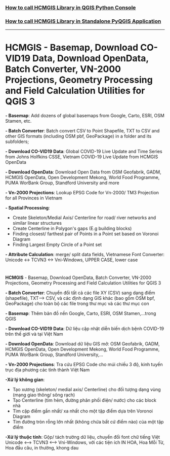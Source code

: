 ### [How to call HCMGIS Library in QGIS Python Console](https://thangqd.github.io/blog/call-hcmgis-library-qgis-python-console)
### [How to call HCMGIS Library in Standalone PyQGIS Application](https://thangqd.github.io/blog/call-hcmgis-library-standalone-pyqgis)
---

# HCMGIS - Basemap, Download CO-VID19 Data, Download OpenData, Batch Converter,  VN-2000 Projections, Geometry Processing and Field Calculation Utilities for QGIS 3

**- Basemap**: Add dozens of global basemaps from Google, Carto, ESRI, OSM Stamen, etc.

**- Batch Converter**: Batch convert CSV to Point Shapefile, TXT to CSV and other GIS formats (including OSM pbf, GeoPackage) in a folder and its subfolders;

**- Download CO-VID19 Data**:  Global COVID-19 Live Update and Time Series from Johns Holfkins CSSE, Vietnam COVID-19 Live Update from HCMGIS OpenData

**- Download OpenData**:  Download Open Data from OSM Geofabrik, GADM, HCMGIS OpenData, Open Development Mekong, World Food Programme, PUMA WorBank Group, Standford University and more

**- Vn-2000 Projections**:  Lookup EPSG Code for Vn-2000/ TM3 Projection for all Provinces in Vietnam


**- Spatial Processing**: 

+ Create Skeleton/Medial Axis/ Centerline for road/ river networks and similar linear structures
+ Create Centerline in Polygon's gaps (E.g building blocks)
+ Finding closest/ farthest pair of Points in a Point set based on Voronoi Diagram
+ Finding Largest Empty Circle of a Point set

**- Attribute Calculation**: merge/ split data fields, Vietnamese Font Converter: Unicode <-> TCVN3 <-> Vni-Windows, UPPER CASE, lower case


# 

**HCMGIS** - Basemap, Download OpenData, Batch Converter,  VN-2000 Projections, Geometry Processing and Field Calculation Utilities for QGIS 3

**- Batch Converter**: Chuyển đổi tất cả các file XY (CSV) sang dạng điểm (shapefile), TXT--> CSV, và các định dạng GIS khác (bao gồm OSM bpf, GeoPackage) cho toàn bộ các file trong thư mục và các thư mục con

**- Basemap**: Thêm bản đồ nền Google, Carto, ESRI, OSM Stamen,...trong QGIS

**- Download CO-VID19 Data**:  Dữ liệu cập nhật diễn biến dịch bệnh COVID-19 trên thế giới và tại Việt Nam

**- Download OpenData**:  Download dữ liệu GIS mở: OSM Geofabrik, GADM, HCMGIS OpenData, Open Development Mekong, World Food Programme, PUMA WorBank Group, Standford University,...

**- Vn-2000 Projections**:  Tra cứu EPSG Code cho múi chiếu 3 độ, kinh tuyến trục địa phương các tỉnh thành Việt Nam


**-Xử lý không gian**: 
+ Tạo xương (skeleton/ medial axis/ Centerline) cho đối tượng dạng vùng (mạng giao thông/ sông rạch)
+ Tạo Centerline (tim hẻm, đường phân phối điện/ nước) cho các block nhà 
+ Tìm cặp điểm gần nhất/ xa nhất cho một tập điểm dựa trên Voronoi Diagram
+ Tìm đường tròn rỗng lớn nhất (không chứa bất cứ điểm nào) của một tập điểm

**-Xử lý thuộc tính**: Gộp/ tách trường dữ liệu, chuyển đổi font chữ tiếng Việt Unicode <--> TCVN3 <--> Vni-Windows, với các tiện ích IN HOA, Hoa Mỗi Từ, Hoa đầu câu, in thường, khong dau

